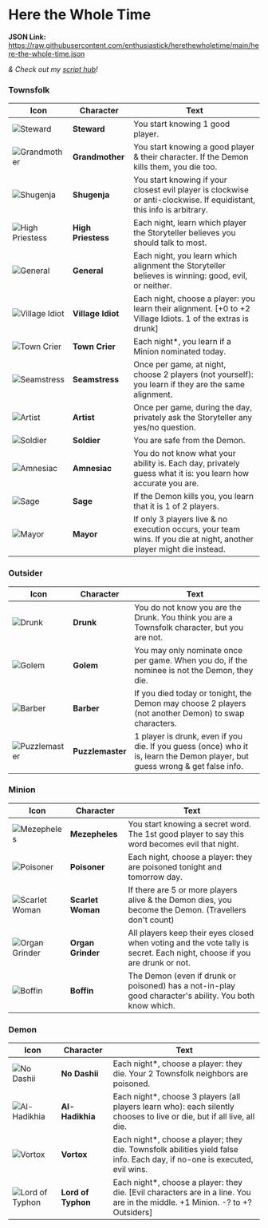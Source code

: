 # Here the Whole Time

**JSON Link:** https://raw.githubusercontent.com/enthusiastick/herethewholetime/main/here-the-whole-time.json

*& Check out my [script hub](https://botc.eben.games/ "Blood on the Clocktower scripts by eben")!*

### Townsfolk

Icon | Character | Text
--- | --- | ---
![Steward](https://wiki.bloodontheclocktower.com/images/f/fe/Icon_steward.png) | **Steward** | You start knowing 1 good player.
![Grandmother](https://wiki.bloodontheclocktower.com/images/2/26/Icon_grandmother.png) | **Grandmother** | You start knowing a good player & their character. If the Demon kills them, you die too.
![Shugenja](https://wiki.bloodontheclocktower.com/images/1/11/Icon_shugenja.png) | **Shugenja** | You start knowing if your closest evil player is clockwise or anti-clockwise. If equidistant, this info is arbitrary.
![High Priestess](https://wiki.bloodontheclocktower.com/images/6/63/Icon_highpriestess.png) | **High Priestess** | Each night, learn which player the Storyteller believes you should talk to most.
![General](https://wiki.bloodontheclocktower.com/images/9/99/Icon_general.png) | **General** | Each night, you learn which alignment the Storyteller believes is winning: good, evil, or neither.
![Village Idiot](https://wiki.bloodontheclocktower.com/images/d/da/Icon_villageidiot.png) | **Village Idiot** | Each night, choose a player: you learn their alignment. [+0 to +2 Village Idiots. 1 of the extras is drunk]
![Town Crier](https://wiki.bloodontheclocktower.com/images/e/ef/Icon_towncrier.png) | **Town Crier** | Each night\*, you learn if a Minion nominated today.
![Seamstress](https://wiki.bloodontheclocktower.com/images/5/53/Icon_seamstress.png) | **Seamstress** | Once per game, at night, choose 2 players (not yourself): you learn if they are the same alignment.
![Artist](https://wiki.bloodontheclocktower.com/images/1/1a/Icon_artist.png) | **Artist** | Once per game, during the day, privately ask the Storyteller any yes/no question.
![Soldier](https://wiki.bloodontheclocktower.com/images/c/c3/Icon_soldier.png) | **Soldier** | You are safe from the Demon.
![Amnesiac](https://wiki.bloodontheclocktower.com/images/2/26/Icon_amnesiac.png) | **Amnesiac** | You do not know what your ability is. Each day, privately guess what it is: you learn how accurate you are.
![Sage](https://wiki.bloodontheclocktower.com/images/a/a0/Icon_sage.png) | **Sage** | If the Demon kills you, you learn that it is 1 of 2 players.
![Mayor](https://wiki.bloodontheclocktower.com/images/a/a1/Icon_mayor.png) | **Mayor** | If only 3 players live & no execution occurs, your team wins. If you die at night, another player might die instead.

### Outsider

Icon | Character | Text
--- | --- | ---
![Drunk](https://wiki.bloodontheclocktower.com/images/4/4a/Icon_drunk.png) | **Drunk** | You do not know you are the Drunk. You think you are a Townsfolk character, but you are not.
![Golem](https://wiki.bloodontheclocktower.com/images/2/2b/Icon_golem.png) | **Golem** | You may only nominate once per game. When you do, if the nominee is not the Demon, they die.
![Barber](https://wiki.bloodontheclocktower.com/images/1/16/Icon_barber.png) | **Barber** | If you died today or tonight, the Demon may choose 2 players (not another Demon) to swap characters.
![Puzzlemaster](https://wiki.bloodontheclocktower.com/images/7/7a/Icon_puzzlemaster.png) | **Puzzlemaster** | 1 player is drunk, even if you die. If you guess (once) who it is, learn the Demon player, but guess wrong & get false info.

### Minion

Icon | Character | Text
--- | --- | ---
![Mezepheles](https://wiki.bloodontheclocktower.com/images/f/f2/Icon_mezepheles.png) | **Mezepheles** | You start knowing a secret word. The 1st good player to say this word becomes evil that night.
![Poisoner](https://wiki.bloodontheclocktower.com/images/b/b1/Icon_poisoner.png) | **Poisoner** | Each night, choose a player: they are poisoned tonight and tomorrow day.
![Scarlet Woman](https://wiki.bloodontheclocktower.com/images/1/13/Icon_scarletwoman.png) | **Scarlet Woman** | If there are 5 or more players alive & the Demon dies, you become the Demon. (Travellers don't count)
![Organ Grinder](https://wiki.bloodontheclocktower.com/images/6/61/Icon_organgrinder.png) | **Organ Grinder** | All players keep their eyes closed when voting and the vote tally is secret. Each night, choose if you are drunk or not.
![Boffin](https://wiki.bloodontheclocktower.com/images/e/e0/Icon_boffin.png) | **Boffin** | The Demon (even if drunk or poisoned) has a not-in-play good character's ability. You both know which.


### Demon

Icon | Character | Text
--- | --- | ---
![No Dashii](https://wiki.bloodontheclocktower.com/images/e/eb/Icon_nodashii.png) | **No Dashii** | Each night\*, choose a player: they die. Your 2 Townsfolk neighbors are poisoned.
![Al-Hadikhia](https://wiki.bloodontheclocktower.com/images/1/18/Icon_alhadikhia.png) | **Al-Hadikhia** | Each night\*, choose 3 players (all players learn who): each silently chooses to live or die, but if all live, all die.
![Vortox](https://wiki.bloodontheclocktower.com/images/8/89/Icon_vortox.png) | **Vortox** | Each night\*, choose a player; they die. Townsfolk abilities yield false info. Each day, if no-one is executed, evil wins.
![Lord of Typhon](https://wiki.bloodontheclocktower.com/images/c/cf/Icon_lordoftyphon.png) | **Lord of Typhon** | Each night*, choose a player: they die. [Evil characters are in a line. You are in the middle. +1 Minion. -? to +? Outsiders]

